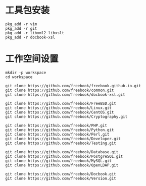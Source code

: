 # 工具包安装

    pkg_add -r vim
    pkg_add -r git
    pkg_add -r libxml2 libxslt
    pkg_add -r docbook-xsl

# 工作空间设置

    mkdir -p workspace
    cd workspace
    
    git clone https://github.com/freebook/freebook.github.io.git
    git clone https://github.com/freebook/common.git
    git clone https://github.com/freebook/docbook-xsl.git
    
    git clone https://github.com/freebook/FreeBSD.git
    git clone https://github.com/freebook/Linux.git
    git clone https://github.com/freebook/CentOS.git 
    git clone https://github.com/freebook/Cryptography.git
    
    git clone https://github.com/freebook/PHP.git
    git clone https://github.com/freebook/Python.git
    git clone https://github.com/freebook/Perl.git
    git clone https://github.com/freebook/Developer.git
    git clone https://github.com/freebook/Testing.git
    
    git clone https://github.com/freebook/Database.git    
    git clone https://github.com/freebook/PostgreSQL.git
    git clone https://github.com/freebook/MySQL.git 
    git clone https://github.com/freebook/OpenLDAP.git 
    
    git clone https://github.com/freebook/Docbook.git
    git clone https://github.com/freebook/Version.git

